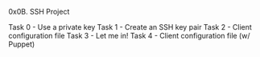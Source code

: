 0x0B. SSH Project

Task 0 - Use a private key
Task 1 - Create an SSH key pair
Task 2 - Client configuration file
Task 3 - Let me in!
Task 4 - Client configuration file (w/ Puppet)
